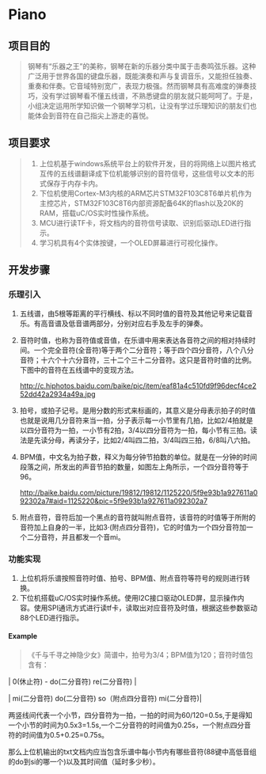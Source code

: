 # Piano #

## 项目目的 ##
>钢琴有“乐器之王”的美称，钢琴在新的乐器分类中属于击奏鸣弦乐器。这种广泛用于世界各国的键盘乐器，既能演奏和声与复调音乐，又能担任独奏、重奏和伴奏。它音域特别宽广，表现力极强。然而钢琴具有高难度的弹奏技巧，没有学过钢琴看不懂五线谱，不熟悉键盘的朋友就只能呵呵了。于是，小组决定运用所学知识做一个钢琴学习机，让没有学过乐理知识的朋友们也能体会到音符在自己指尖上游走的喜悦。

## 项目要求 ##
>1. 上位机基于windows系统平台上的软件开发，目的将网络上以图片格式互传的五线谱翻译成下位机能够识别的音符信号，这些信号以文本的形式保存于内存卡内。
>1. 下位机使用Cortex-M3内核的ARM芯片STM32F103C8T6单片机作为主控芯片，STM32F103C8T6内部资源配备64K的flash以及20K的RAM，搭载uC/OS实时性操作系统。
>1. MCU进行读TF卡，将文档内的音符信号读取、识别后驱动LED进行指示。
>1. 学习机具有4个实体按键，一个OLED屏幕进行可视化操作。

## 开发步骤 ##
### 乐理引入 ###
1. 五线谱，由5根等距离的平行横线、标以不同时值的音符及其他记号来记载音乐。有高音谱及低音谱两部分，分别对应右手及左手的弹奏。
1. 音符时值，也称为音符值或音值，在乐谱中用来表达各音符之间的相对持续时间。一个完全音符(全音符)等于两个二分音符；等于四个四分音符，八个八分音符；十六个十六分音符，三十二个三十二分音符。这只是音符时值的比例。下图中的音符在五线谱中的变现方法。

	http://c.hiphotos.baidu.com/baike/pic/item/eaf81a4c510fd9f96decf4ce252dd42a2934a49a.jpg
1. 拍号，或拍子记号。是用分数的形式来标画的，其意义是分母表示拍子的时值也就是说用几分音符来当一拍，分子表示每一小节里有几拍，比如2/4拍就是以四分音符为一拍，一小节有2拍，3/4以四分音符为一拍，每小节有三拍。读法是先读分母，再读分子，比如2/4叫四二拍，3/4叫四三拍，6/8叫八六拍。
1. BPM值，中文名为拍子数，释义为每分钟节拍数的单位。就是在一分钟的时间段落之间，所发出的声音节拍的数量，如图左上角所示，一个四分音符等于96。

	http://baike.baidu.com/picture/19812/19812/1125220/5f9e93b1a927611a092302a7#aid=1125220&pic=5f9e93b1a927611a092302a7
1. 附点音符，音符后加一个黑点的音符就叫附点音符，该音符的时值等于所附的音符加上自身的一半，比如3·(附点四分音符)，它的时值为一个四分音符加一个二分音符，并且都发一个音mi。
### 功能实现 ###
1. 上位机将乐谱按照音符时值、拍号、BPM值、附点音符等符号的规则进行转换。
2. 下位机搭载uC/OS实时操作系统。使用I2C接口驱动OLED屏，显示操作内容。使用SPI通讯方式进行读tf卡，读取出对应音符及时值，根据这些参数驱动88个LED进行指示。

#### Example ####
>《千与千寻之神隐少女》简谱中，拍号为3/4；BPM值为120；音符时值包含有：
>
| 0(休止符)  -  do(二分音符) re(二分音符) |
>
| mi(二分音符) do(二分音符) so（附点四分音符)  mi(二分音符)|
>
两竖线间代表一个小节，四分音符为一拍，一拍的时间为60/120=0.5s,于是得知一个小节的时间为0.5x3=1.5s,一个二分音符的时间值为0.25s，一个附点四分音符的时间值为0.5+0.25=0.75s。
> 
那么上位机输出的txt文档内应当包含乐谱中每小节内有哪些音符(88键中高低音组的do到si的哪一个)以及其时间值（延时多少秒）。
